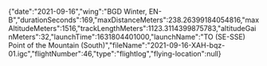 {"date":"2021-09-16","wing":"BGD Winter, EN-B","durationSeconds":169,"maxDistanceMeters":238.26399184054816,"maxAltitudeMeters":1516,"trackLengthMeters":1123.3114399875783,"altitudeGainMeters":32,"launchTime":1631804401000,"launchName":"TO (SE-SSE) Point of the Mountain (South)","fileName":"2021-09-16-XAH-bqz-01.igc","flightNumber":46,"type":"flightlog","flying-location":null}
